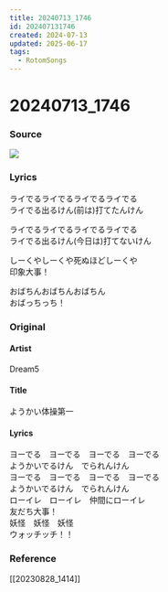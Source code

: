 ```yaml
---
title: 20240713_1746
id: 202407131746
created: 2024-07-13
updated: 2025-06-17
tags:
  - RotomSongs
---
```

# 20240713_1746

### Source

![](https://x.com/Starlystrongest/status/1812045862282960992)

### Lyrics

ライでるライでるライでるライでる  
ライでる出るけん(前は)打てたんけん  

ライでるライでるライでるライでる  
ライでる出るけん(今日は)打てないけん  

しーくやしーくや死ぬほどしーくや  
印象大事！  

おばちんおばちんおばちん  
おばっちっち！  

### Original

#### Artist

Dream5

#### Title

ようかい体操第一

#### Lyrics
ヨーでる　ヨーでる　ヨーでる　ヨーでる  
ようかいでるけん　でられんけん  
ヨーでる　ヨーでる　ヨーでる　ヨーでる  
ようかいでるけん　でられんけん  
ローイレ　ローイレ　仲間にローイレ  
友だち大事！  
妖怪　妖怪　妖怪  
ウォッチッチ！！  

### Reference

[[20230828_1414]]
